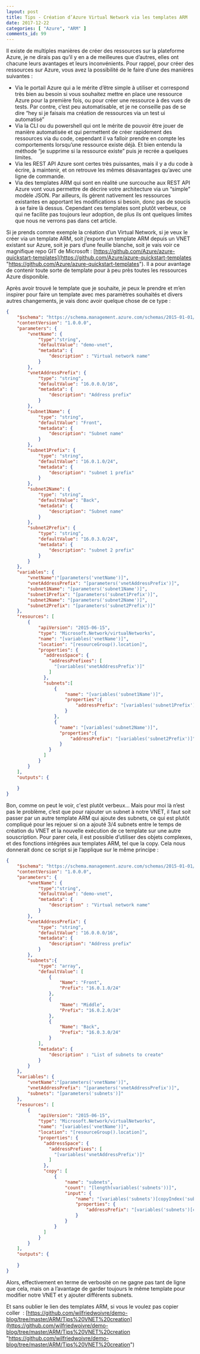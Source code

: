 ```yaml
---
layout: post
title: Tips - Création d’Azure Virtual Network via les templates ARM
date: 2017-12-22
categories: [ "Azure", "ARM" ]
comments_id: 99 
---
```

  

Il existe de multiples manières de créer des ressources sur la plateforme Azure, je ne dirais pas qu’il y en a de meilleures que d’autres, elles ont chacune leurs avantages et leurs inconvénients. Pour rappel, pour créer des ressources sur Azure, vous avez la possibilité de le faire d’une des manières suivantes :

* Via le portail Azure qui a le mérite d’être simple à utiliser et correspond très bien au besoin si vous souhaitez mettre en place une ressource Azure pour la première fois, ou pour créer une ressource à des vues de tests. Par contre, c’est peu automatisable, et je ne conseille pas de se dire “hey si je faisais ma création de ressources via un test ui automatisé”
* Via la CLI ou du powershell qui ont le mérite de pouvoir être jouer de manière automatisée et qui permettent de créer rapidement des ressources via du code, cependant il va falloir prendre en compte les comportements lorsqu’une ressource existe déjà. Et bien entendu la méthode “je supprime si la ressource existe” puis je recrée a quelques limites.
* Via les REST API Azure sont certes très puissantes, mais il y a du code à écrire, à maintenir, et on retrouve les mêmes désavantages qu’avec une ligne de commande.
* Via des templates ARM qui sont en réalité une surcouche aux REST API Azure vont vous permettre de décrire votre architecture via un “simple” modèle JSON. Par ailleurs, ils gèrent nativement les ressources existantes en apportant les modifications si besoin, donc pas de soucis à se faire là dessus. Cependant ces templates sont plutôt verbeux, ce qui ne facilite pas toujours leur adoption, de plus ils ont quelques limites que nous ne verrons pas dans cet article.

Si je prends comme exemple la création d’un Virtual Network, si je veux le créer via un template ARM, soit j’exporte un template ARM depuis un VNET existant sur Azure, soit je pars d’une feuille blanche, soit je vais voir ce magnifique repo GIT de Microsoft : [https://github.com/Azure/azure-quickstart-templates](https://github.com/Azure/azure-quickstart-templates "https://github.com/Azure/azure-quickstart-templates"). Il a pour avantage de contenir toute sorte de template pour à peu près toutes les ressources Azure disponible.

Après avoir trouvé le template que je souhaite, je peux le prendre et m’en inspirer pour faire un template avec mes paramètres souhaités et divers autres changements, je vais donc avoir quelque chose de ce type :

```json
{
    "$schema": "https://schema.management.azure.com/schemas/2015-01-01/deploymentTemplate.json#",
    "contentVersion": "1.0.0.0",
    "parameters": {
        "vnetName": {
            "type":"string",
            "defaultValue": "demo-vnet",
            "metadata": {
                "description" : "Virtual network name"
            }
        }, 
        "vnetAddressPrefix": {
            "type": "string",
            "defaultValue": "16.0.0.0/16",
            "metadata": {
                "description": "Address prefix"
            }
        }, 
        "subnet1Name": {
            "type": "string",
            "defaultValue": "Front",
            "metadata": {
                "description": "Subnet name"                
            }
        },
        "subnet1Prefix": {
            "type": "string", 
            "defaultValue": "16.0.1.0/24",
            "metadata": {
                "description": "subnet 1 prefix"
            }
        },
        "subnet2Name": {
            "type": "string",
            "defaultValue": "Back",
            "metadata": {
                "description": "Subnet name"                
            }
        },
        "subnet2Prefix": {
            "type": "string", 
            "defaultValue": "16.0.3.0/24",
            "metadata": {
                "description": "subnet 2 prefix"
            }
        }
    },
    "variables": {
        "vnetName":"[parameters('vnetName')]", 
        "vnetAddressPrefix": "[parameters('vnetAddressPrefix')]", 
        "subnet1Name": "[parameters('subnet1Name')]",
        "subnet1Prefix": "[parameters('subnet1Prefix')]",
        "subnet2Name": "[parameters('subnet2Name')]",
        "subnet2Prefix": "[parameters('subnet2Prefix')]"
    },
    "resources": [
        {
            "apiVersion": "2015-06-15",
            "type": "Microsoft.Network/virtualNetworks",
            "name": "[variables('vnetName')]",
            "location": "[resourceGroup().location]",
            "properties": {
              "addressSpace": {
                "addressPrefixes": [
                  "[variables('vnetAddressPrefix')]"
                ]
              },
              "subnets":[
                  {
                      "name": "[variables('subnet1Name')]", 
                      "properties":{
                          "addressPrefix": "[variables('subnet1Prefix')]"
                      }
                  },
                  {
                    "name": "[variables('subnet2Name')]", 
                    "properties":{
                        "addressPrefix": "[variables('subnet2Prefix')]"
                    }
                }
              ]
            }
        }
    ],
    "outputs": {
        
    }
}
```

Bon, comme on peut le voir, c'est plutôt verbeux... Mais pour moi là n’est pas le problème, c’est que pour rajouter un subnet à notre VNET, il faut soit passer par un autre template ARM qui ajoute des subnets, ce qui est plutôt compliqué pour les rejouer si on a ajouté 3/4 subnets entre le temps de création du VNET et la nouvelle exécution de ce template sur une autre souscription. Pour parer cela, il est possible d’utiliser des objets complexes, et des fonctions intégrées aux templates ARM, tel que la copy. Cela nous donnerait donc ce script si je l’applique sur le même principe :

```json
{
    "$schema": "https://schema.management.azure.com/schemas/2015-01-01/deploymentTemplate.json#",
    "contentVersion": "1.0.0.0",
    "parameters": {
        "vnetName": {
            "type":"string",
            "defaultValue": "demo-vnet",
            "metadata": {
                "description" : "Virtual network name"
            }
        }, 
        "vnetAddressPrefix": {
            "type": "string",
            "defaultValue": "16.0.0.0/16",
            "metadata": {
                "description": "Address prefix"
            }
        }, 
        "subnets":{
            "type": "array",
            "defaultValue": [
                {
                    "Name": "Front",
                    "Prefix": "16.0.1.0/24"
                },
                {
                    "Name": "Middle",
                    "Prefix": "16.0.2.0/24"
                },
                {
                    "Name": "Back",
                    "Prefix": "16.0.3.0/24"
                }
            ],
            "metadata": {
                "description" : "List of subnets to create"
            }
        }
    },
    "variables": {
        "vnetName":"[parameters('vnetName')]", 
        "vnetAddressPrefix": "[parameters('vnetAddressPrefix')]", 
        "subnets": "[parameters('subnets')]"
    },
    "resources": [
        {
            "apiVersion": "2015-06-15",
            "type": "Microsoft.Network/virtualNetworks",
            "name": "[variables('vnetName')]",
            "location": "[resourceGroup().location]",
            "properties": {
              "addressSpace": {
                "addressPrefixes": [
                  "[variables('vnetAddressPrefix')]"
                ]
              },
              "copy": [
                  {
                      "name": "subnets",
                      "count": "[length(variables('subnets'))]",
                      "input": {
                          "name": "[variables('subnets')[copyIndex('subnets')].Name]",
                          "properties": {
                              "addressPrefix": "[variables('subnets')[copyIndex('subnets')].Prefix]"
                          }
                      }
                  }
              ]
            }
        }
    ],
    "outputs": {
        
    }
}
```

Alors, effectivement en terme de verbosité on ne gagne pas tant de ligne que cela, mais on a l’avantage de garder toujours le même template pour modifier notre VNET et y ajouter différents subnets.

Et sans oublier le lien des templates ARM, si vous le voulez pas copier coller  : [https://github.com/wilfriedwoivre/demo-blog/tree/master/ARM/Tips%20VNET%20creation](https://github.com/wilfriedwoivre/demo-blog/tree/master/ARM/Tips%20VNET%20creation "https://github.com/wilfriedwoivre/demo-blog/tree/master/ARM/Tips%20VNET%20creation")
